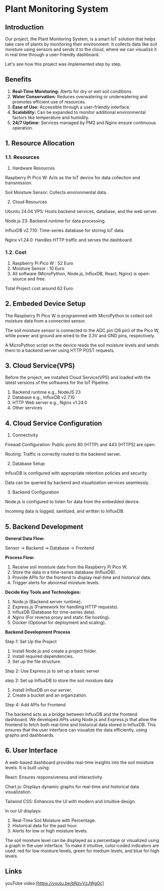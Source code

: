# Plant Monitoring System

## Introduction

Our project, the Plant Monitoring System, is a smart IoT solution that helps take care of plants by monitoring their environment. It collects data like soil moisture using sensors and sends it to the cloud, where we can visualize it in real time through a user-friendly dashboard.

Let's see how this project was implemented step by step.

## Benefits
1. **Real-Time Monitoring:** Alerts for dry or wet soil conditions.
2. **Water Conservation:** Reduces overwatering or underwatering and promotes efficient use of resources.
3. **Ease of Use:** Accessible through a user-friendly interface.
4. **Scalability:** Can be expanded to monitor additional environmental factors like temperature and humidity.
5. **24/7 Uptime:** Services managed by PM2 and Nginx ensure continuous operation.



## 1. Resource Allocation

### 1.1. Resources ###

1. Hardware Resources

Raspberry Pi Pico W: Acts as the IoT device for data collection and transmission.

Soil Moisture Sensor: Collects environmental data.

2. Cloud Resources

Ubuntu 24.04 VPS: Hosts backend services, database, and the web server.

Node.js 23: Backend runtime for data processing.

InfluxDB v2.7.10: Time-series database for storing IoT data.

Nginx v1.24.0: Handles HTTP traffic and serves the dashboard.

### 1.2. Cost ###

1. Raspberry Pi Pico W : 52 Euro
2. Moisture Sensor : 10 Euro
3. All software (MicroPython, Node.js, InfluxDB, React, Nginx) is open-source and free.

Total Project cost around 62 Euro.

## 2. Embeded Device Setup
The Raspberry Pi Pico W is programmed with MicroPython to collect soil moisture data from a connected sensor.

The soil moisture sensor is connected to the ADC pin (26 pin) of the Pico W, while power and ground are wired to the 3.3V and GND pins, respectively.

A MicroPython script on the device reads the soil moisture levels and sends them to a backend server using HTTP POST requests.

## 3. Cloud Service(VPS) ##

Before the project, we installed Cloud Service(VPS) and loaded with the latest versions of the softwares for the IoT Pipeline.

1. Backend runtime e.g., NodeJS 23
2. Database e.g., InfluxDB v2.7.10
3. HTTP Web server e.g., Nginx v1.24.0
4. Other services

## 4. Cloud Service Configuration

1. Connectivity

Firewall Configuration: Public ports 80 (HTTP) and 443 (HTTPS) are open.

Routing: Traffic is correctly routed to the backend server.

2. Database Setup

InfluxDB is configured with appropriate retention policies and security.

Data can be queried by backend and visualization services seamlessly.

3. Backend Configuration

Node.js is configured to listen for data from the embedded device.

Incoming data is logged, sanitized, and written to InfluxDB.

## 5. Backend Development ##
**General Data Flow:**

Sensor → Backend → Database → Frontend

**Process Flow:**
1. Receive soil moisture data from the Raspberry Pi Pico W.
2. Store the data in a time-series database (InfluxDB).
3. Provide APIs for the frontend to display real-time and historical data.
4. Trigger alerts for abnormal moisture levels.

**Decide Key Tools and Technologies:**
1. Node.js (Backend server runtime).
2. Express.js (Framework for handling HTTP requests).
3. InfluxDB (Database for time-series data).
4. Nginx (For reverse proxy and static file hosting).
5. Docker (Optional for deployment and scaling).
   
**Backend Development Process**

Step 1: Set Up the Project

1. Install Node.js and create a project folder.
2. Install required dependencies.
3. Set up the file structure.

Step 2: Use Express.js to set up a basic server

step 3: Set up InfluxDB to store the soil moisture data
1. Install InfluxDB on our server.
2. Create a bucket and an organization.

Step 4: Add APIs for Frontend


The backend acts as a bridge between InfluxDB and the frontend dashboard.
We developed APIs using Node.js and Express.js that allow the frontend to fetch both real-time and historical data stored in InfluxDB.
This ensures that the user interface can visualize the data efficiently, using graphs and dashboards.

## 6. User Interface ##
A web-based dashboard provides real-time insights into the soil moisture levels. It is built using:

React: Ensures responsiveness and interactivity.

Chart.js: Displays dynamic graphs for real-time and historical data visualization.

Tailwind CSS: Enhances the UI with modern and intuitive design.

In our UI displays:

1. Real-Time Soil Moisture with Percentage.
2. Historical data for the past hour.
3. Alerts for low or high moisture levels.

The soil moisture level can be displayed as a percentage or visualized using a graph in the user interface. To make it intuitive, color-coded indicators are used: red for low moisture levels, green for medium levels, and blue for high levels.


## Links ##
youTube video:[https://youtu.be/bNzvVzJWgOc]
